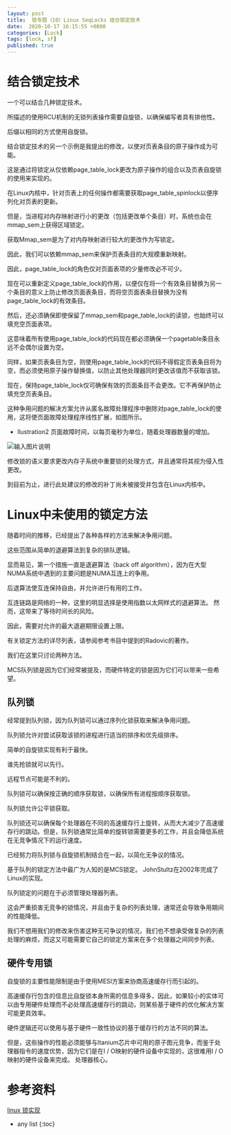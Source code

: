 ```yaml
---
layout: post
title:  锁专题（10）Linux SeqLocks 结合锁定技术
date:  2020-10-17 16:15:55 +0800
categories: [Lock]
tags: [lock, sf]
published: true
---
```


# 结合锁定技术

一个可以结合几种锁定技术。

所描述的使用RCU机制的无锁列表操作需要自旋锁，以确保编写者具有排他性。

后缀以相同的方式使用自旋锁。

结合锁定技术的另一个示例是我提出的修改，以使对页表条目的原子操作成为可能。

这是通过将锁定从仅依赖page_table_lock更改为原子操作的组合以及页表自旋锁的使用来实现的。

在Linux内核中，针对页表上的任何操作都需要获取page_table_spinlock以便序列化对页表的更新。

但是，当进程对内存映射进行小的更改（包括更改单个条目）时，系统也会在mmap_sem上获得区域锁定。

获取Mmap_sem是为了对内存映射进行较大的更改作为写锁定。

因此，我们可以依赖mmap_sem来保护页表条目的大规模重新映射。

因此，page_table_lock的角色仅对页面表项的少量修改必不可少。




现在可以重新定义page_table_lock的作用，以便仅在将一个有效条目替换为另一个条目的意义上防止修改页面表条目，而将空页面表条目替换为没有page_table_lock的有效条目。

然后，还必须确保即使保留了mmap_sem和page_table_lock的读锁，也始终可以填充空页面表项。

这意味着所有使用page_table_lock的代码现在都必须确保一个pagetable条目永远不会偶尔设置为空。

同样，如果页表条目为空，则使用page_table_lock的代码不得假定页表条目将为空，而必须使用原子操作替换值，以防止其他处理器同时更改该值而不获取该锁。

现在，保持page_table_lock仅可确保有效的页面条目不会更改。它不再保护防止填充空页表条目。

这种争用问题的解决方案允许从匿名故障处理程序中删除对page_table_lock的使用，这将使页面故障处理程序线性扩展，如图所示。

- llustration2 页面故障时间，以每页毫秒为单位，随着处理器数量的增加。

![输入图片说明](https://images.gitee.com/uploads/images/2020/1021/214811_80e0619e_508704.png)

修改锁的语义要求更改内存子系统中重要锁的处理方式，并且通常将其视为侵入性更改。

到目前为止，进行此处建议的修改的补丁尚未被接受并包含在Linux内核中。



# Linux中未使用的锁定方法

随着时间的推移，已经提出了各种各样的方法来解决争用问题。

这些范围从简单的退避算法到复杂的排队逻辑。

显而易见，第一个措施一直是退避算法（back off algorithm），因为在大型NUMA系统中遇到的主要问题是NUMA互连上的争用。

后退算法使互连保持自由，并允许进行有用的工作。

互连链路是网络的一种，这里的明显选择是使用指数以太网样式的退避算法。 然而，这带来了等待时间长的风险。

因此，需要对允许的最大退避期限设置上限。

有关锁定方法的详尽列表，请参阅参考书目中提到的Radovic的著作。

我们在这里只讨论两种方法。

MCS队列锁是因为它们经常被提及，而硬件特定的锁是因为它们可以带来一些希望。



## 队列锁

经常提到队列锁，因为队列锁可以通过序列化锁获取来解决争用问题。

队列锁允许对尝试获取该锁的进程进行适当的排序和优先级排序。

简单的自旋锁实现有利于最快。

谁先抢锁就可以先行。

远程节点可能是不利的。

队列锁可以确保按正确的顺序获取锁，以确保所有进程按顺序获取锁。

队列锁允许公平锁获取。

队列锁还可以确保每个处理器在不同的高速缓存行上旋转，从而大大减少了高速缓存行的跳动。但是，队列锁通常比简单的旋转锁需要更多的工作，并且会降低系统在无竞争情况下的运行速度。

已经努力将队列锁与自旋锁机制结合在一起，以简化无争议的情况。

基于队列的锁定方法中最广为人知的是MCS锁定。 JohnStultz在2002年完成了Linux的实现。

队列锁定的问题在于必须管理处理器列表。

这会严重损害无竞争的锁情况，并且由于复杂的列表处理，通常还会导致争用期间的性能降低。

我们不想用我们的修改来伤害这种无可争议的情况，我们也不想承受做复杂的列表处理的麻烦，而这又可能需要它自己的锁定方案来在多个处理器之间同步列表。


## 硬件专用锁

自旋锁的主要性能限制是由于使用MESI方案来协商高速缓存行而引起的。

高速缓存行包含的信息比自旋锁本身所需的信息多得多，因此，如果较小的实体可以由专用硬件处理而不必处理高速缓存行的跳动，则某些基于硬件的优化解决方案可能更具效率。

硬件逻辑还可以使用与基于硬件一致性协议的基于缓存行的方法不同的算法。

但是，这些操作的性能必须能够与Itanium芯片中可用的原子图元竞争，而鉴于处理器指令的速度优势，因为它们是在I / O映射的硬件设备中实现的，这很难用I / O映射的硬件设备来完成。 处理器核心。


# 参考资料

[linux 锁实现](http://www.lameter.com/gelato2005.pdf)

* any list
{:toc}